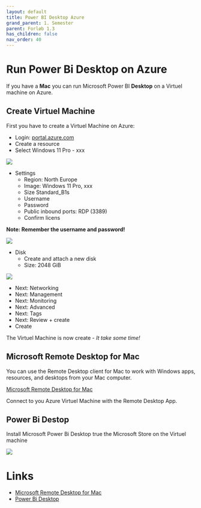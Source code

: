 ```yaml
---
layout: default
title: Power BI Desktop Azure
grand_parent: 1. Semester
parent: Forløb 1.3
has_children: false
nav_order: 40
---
```


# Run Power Bi Desktop on Azure
If you have a **Mac** you can run Microsoft Power BI **Desktop** on a Virtuel machine on Azure.

## Create Virtuel Machine
First you have to create a Virtuel Machine on Azure:

- Login: [portal.azure.com](https://portal.azure.com)
- Create a resource
- Select Windows 11 Pro - xxx

![](./image/azure_1.jpg)

- Settings
    - Region: North Europe
    - Image: Windows 11 Pro, xxx
    - Size Standard_B1s
    - Username
    - Password
    - Public inbound ports: RDP (3389)
    - Confirm licens

**Note: Remember the username and password!**

![](./image/azure_2.jpg)

- Disk
    - Create and attach a new disk
    - Size: 2048 GiB

![](./image/azure_3.jpg)

- Next: Networking
- Next: Management
- Next: Monitoring
- Next: Advanced
- Next: Tags
- Next: Review + create
- Create

The Virtuel Machine is now create - *It take some time!*

## Microsoft Remote Desktop for Mac
You can use the Remote Desktop client for Mac to work with Windows apps, resources, and desktops from your Mac computer.

[Microsoft Remote Desktop for Mac](https://learn.microsoft.com/en-us/windows-server/remote/remote-desktop-services/clients/remote-desktop-mac)

Connect to you Azure Virtuel Machine with the Remote Desktop App. 

## Power Bi Destop
Install Microsoft Power Bi Desktop true the Microsoft Store on the Virtuel machine

![](./image/azure_4.jpg)

# Links
- [Microsoft Remote Desktop for Mac](https://learn.microsoft.com/en-us/windows-server/remote/remote-desktop-services/clients/remote-desktop-mac)
- [Power Bi Desktop](https://powerbi.microsoft.com/en-us/desktop/)
